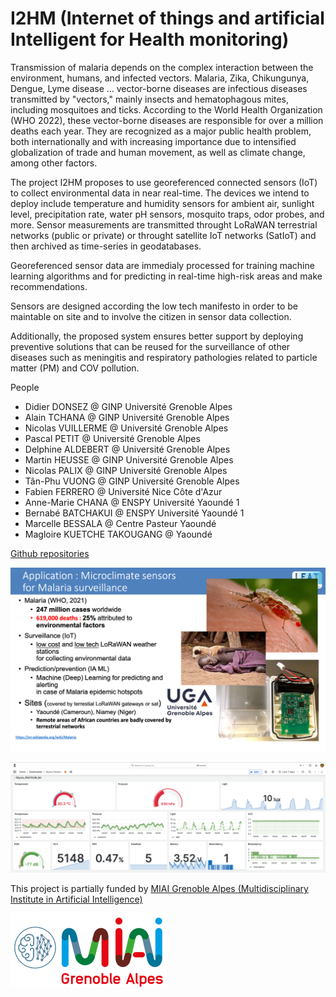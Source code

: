 # I2HM (Internet of things and artificial Intelligent for Health monitoring)

Transmission of malaria depends on the complex interaction between the environment, humans, and infected vectors. Malaria, Zika, Chikungunya, Dengue, Lyme disease ... vector-borne diseases are infectious diseases transmitted by "vectors," mainly insects and hematophagous mites, including mosquitoes and ticks. According to the World Health Organization (WHO 2022), these vector-borne diseases are responsible for over a million deaths each year. They are recognized as a major public health problem, both internationally and with increasing importance due to intensified globalization of trade and human movement, as well as climate change, among other factors.

The project I2HM proposes to use georeferenced connected sensors (IoT) to collect environmental data in near real-time. The devices we intend to deploy include temperature and humidity sensors for ambient air, sunlight level, precipitation rate, water pH sensors, mosquito traps, odor probes, and more. Sensor measurements are transmitted throught LoRaWAN terrestrial networks (public or private) or throught satellite IoT networks (SatIoT) and then archived as time-series in geodatabases.

Georeferenced sensor data are immedialy processed for training machine learning algorithms and for predicting in real-time high-risk areas and make recommendations.

Sensors are designed according the low tech manifesto in order to be maintable on site and to involve the citizen in sensor data collection.

Additionally, the proposed system ensures better support by deploying preventive solutions that can be reused for the surveillance of other diseases such as meningitis and respiratory pathologies related to particle matter (PM) and COV pollution.

People
* Didier DONSEZ @ GINP Université Grenoble Alpes
* Alain TCHANA @ GINP Université Grenoble Alpes
* Nicolas VUILLERME @ Université Grenoble Alpes
* Pascal PETIT @ Université Grenoble Alpes
* Delphine ALDEBERT @ Université Grenoble Alpes 
* Martin HEUSSE @ GINP Université Grenoble Alpes
* Nicolas PALIX @ GINP Université Grenoble Alpes
* Tân-Phu VUONG @ GINP Université Grenoble Alpes
* Fabien FERRERO @ Université Nice Côte d'Azur
* Anne-Marie CHANA @ ENSPY Université Yaoundé 1
* Bernabé BATCHAKUI @ ENSPY Université Yaoundé 1
* Marcelle BESSALA @ Centre Pasteur Yaoundé
* Magloire KUETCHE TAKOUGANG @ Yaoundé

[Github repositories](https://github.com/i2hm/)

![slide](i2hm-slide.png)

![Grafana Dashboard](images/grafana_wyres_01.png)



This project is partially funded by [MIAI Grenoble Alpes (Multidisciplinary Institute in Artificial Intelligence)](https://miai.univ-grenoble-alpes.fr)

![MIAI](images/logoMIAI-rvb.png)

